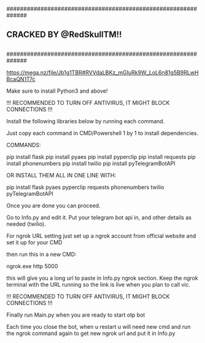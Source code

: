 ##############################################################
##							    							                          ##
##							    							                          ##
##	CRACKED BY @RedSkullTM!!			    			              	##
##							    							                          ##
##############################################################


https://mega.nz/file/Jb1g1TBR#RVVdaLBKz_mGIuRk9W_LoL6n81g5B9RLwHBcaQN1T7c


Make sure to install Python3 and above!

!!! RECOMMENDED TO TURN OFF ANTIVIRUS, IT MIGHT BLOCK CONNECTIONS !!!


Install the following libraries below by running each command.

Just copy each command in CMD/Powershell 1 by 1 to install dependencies.

COMMANDS:

pip install flask
pip install pyaes
pip install pyperclip
pip install requests
pip install phonenumbers
pip install twilio
pip install pyTelegramBotAPI



OR INSTALL THEM ALL IN ONE LINE WITH:

pip install flask pyaes pyperclip requests phonenumbers twilio pyTelegramBotAPI



Once you are done you can proceed.



Go to Info.py and edit it.
Put your telegram bot api in, and other details as needed (twilio).



For ngrok URL setting just set up a ngrok account from official website
and set it up for your CMD

then run this in a new CMD:

ngrok.exe http 5000

this will give you a long url to paste in Info.py ngrok section.
Keep the ngrok terminal with the URL running so the link is live when you plan to call vic.



!!! RECOMMENDED TO TURN OFF ANTIVIRUS, IT MIGHT BLOCK CONNECTIONS !!!



Finally run Main.py when you are ready to start otp bot

Each time you close the bot, when u restart u will need new cmd and run the ngrok command again
to get new ngrok url and put it in Info.py
